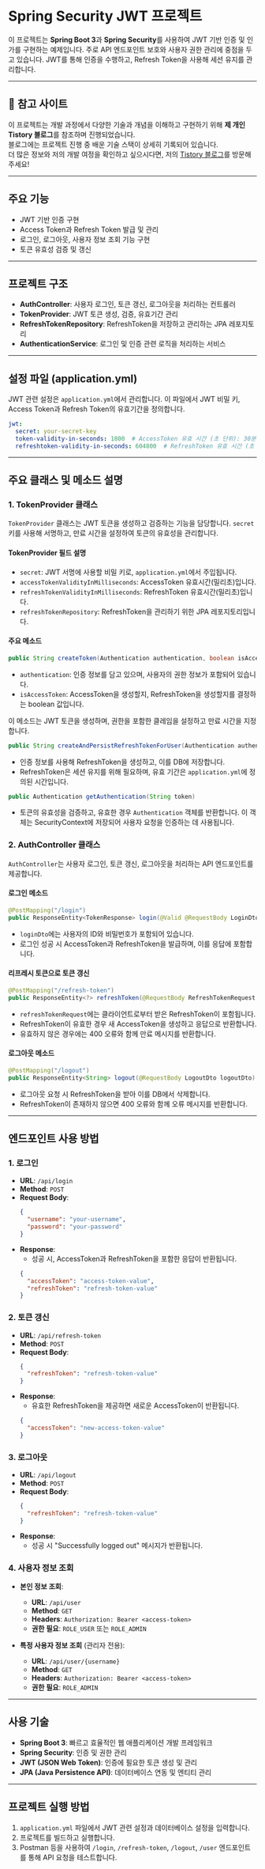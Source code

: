 # Spring Security JWT 프로젝트

이 프로젝트는 **Spring Boot 3**과 **Spring Security**를 사용하여 JWT 기반 인증 및 인가를 구현하는 예제입니다. 주로 API 엔드포인트 보호와 사용자 권한 관리에 중점을 두고 있습니다. JWT를 통해 인증을 수행하고, Refresh Token을 사용해 세션 유지를 관리합니다.

---

## 📖 참고 사이트

이 프로젝트는 개발 과정에서 다양한 기술과 개념을 이해하고 구현하기 위해 **제 개인 Tistory 블로그**를 참조하며 진행되었습니다.  
블로그에는 프로젝트 진행 중 배운 기술 스택이 상세히 기록되어 있습니다.  
더 많은 정보와 저의 개발 여정을 확인하고 싶으시다면, 저의 [Tistory 블로그](https://myinfo503.tistory.com/)를 방문해 주세요!  

---

## 주요 기능
- JWT 기반 인증 구현
- Access Token과 Refresh Token 발급 및 관리
- 로그인, 로그아웃, 사용자 정보 조회 기능 구현
- 토큰 유효성 검증 및 갱신

---

## 프로젝트 구조
- **AuthController**: 사용자 로그인, 토큰 갱신, 로그아웃을 처리하는 컨트롤러
- **TokenProvider**: JWT 토큰 생성, 검증, 유효기간 관리
- **RefreshTokenRepository**: RefreshToken을 저장하고 관리하는 JPA 레포지토리
- **AuthenticationService**: 로그인 및 인증 관련 로직을 처리하는 서비스

---

## 설정 파일 (application.yml)

JWT 관련 설정은 `application.yml`에서 관리합니다. 이 파일에서 JWT 비밀 키, Access Token과 Refresh Token의 유효기간을 정의합니다.

```yaml
jwt:
  secret: your-secret-key
  token-validity-in-seconds: 1800  # AccessToken 유효 시간 (초 단위): 30분
  refreshtoken-validity-in-seconds: 604800  # RefreshToken 유효 시간 (초 단위): 7일
```

---

## 주요 클래스 및 메소드 설명

### 1. TokenProvider 클래스
`TokenProvider` 클래스는 JWT 토큰을 생성하고 검증하는 기능을 담당합니다. `secret` 키를 사용해 서명하고, 만료 시간을 설정하여 토큰의 유효성을 관리합니다.

#### TokenProvider 필드 설명
- `secret`: JWT 서명에 사용할 비밀 키로, `application.yml`에서 주입됩니다.
- `accessTokenValidityInMilliseconds`: AccessToken 유효시간(밀리초)입니다.
- `refreshTokenValidityInMilliseconds`: RefreshToken 유효시간(밀리초)입니다.
- `refreshTokenRepository`: RefreshToken을 관리하기 위한 JPA 레포지토리입니다.

#### 주요 메소드
```java
public String createToken(Authentication authentication, boolean isAccessToken)
```
- `authentication`: 인증 정보를 담고 있으며, 사용자의 권한 정보가 포함되어 있습니다.
- `isAccessToken`: AccessToken을 생성할지, RefreshToken을 생성할지를 결정하는 boolean 값입니다.

이 메소드는 JWT 토큰을 생성하며, 권한을 포함한 클레임을 설정하고 만료 시간을 지정합니다.

```java
public String createAndPersistRefreshTokenForUser(Authentication authentication)
```
- 인증 정보를 사용해 RefreshToken을 생성하고, 이를 DB에 저장합니다.
- RefreshToken은 세션 유지를 위해 필요하며, 유효 기간은 `application.yml`에 정의된 시간입니다.

```java
public Authentication getAuthentication(String token)
```
- 토큰의 유효성을 검증하고, 유효한 경우 `Authentication` 객체를 반환합니다. 이 객체는 SecurityContext에 저장되어 사용자 요청을 인증하는 데 사용됩니다.

### 2. AuthController 클래스
`AuthController`는 사용자 로그인, 토큰 갱신, 로그아웃을 처리하는 API 엔드포인트를 제공합니다.

#### 로그인 메소드
```java
@PostMapping("/login")
public ResponseEntity<TokenResponse> login(@Valid @RequestBody LoginDto loginDto)
```
- `loginDto`에는 사용자의 ID와 비밀번호가 포함되어 있습니다.
- 로그인 성공 시 AccessToken과 RefreshToken을 발급하며, 이를 응답에 포함합니다.

#### 리프레시 토큰으로 토큰 갱신
```java
@PostMapping("/refresh-token")
public ResponseEntity<?> refreshToken(@RequestBody RefreshTokenRequest refreshTokenRequest, Authentication authentication)
```
- `refreshTokenRequest`에는 클라이언트로부터 받은 RefreshToken이 포함됩니다.
- RefreshToken이 유효한 경우 새 AccessToken을 생성하고 응답으로 반환합니다.
- 유효하지 않은 경우에는 400 오류와 함께 만료 메시지를 반환합니다.

#### 로그아웃 메소드
```java
@PostMapping("/logout")
public ResponseEntity<String> logout(@RequestBody LogoutDto logoutDto)
```
- 로그아웃 요청 시 RefreshToken을 받아 이를 DB에서 삭제합니다.
- RefreshToken이 존재하지 않으면 400 오류와 함께 오류 메시지를 반환합니다.

---

## 엔드포인트 사용 방법

### 1. 로그인
- **URL**: `/api/login`
- **Method**: `POST`
- **Request Body**:
  ```json
  {
    "username": "your-username",
    "password": "your-password"
  }
  ```
- **Response**:
  - 성공 시, AccessToken과 RefreshToken을 포함한 응답이 반환됩니다.
  ```json
  {
    "accessToken": "access-token-value",
    "refreshToken": "refresh-token-value"
  }
  ```

### 2. 토큰 갱신
- **URL**: `/api/refresh-token`
- **Method**: `POST`
- **Request Body**:
  ```json
  {
    "refreshToken": "refresh-token-value"
  }
  ```
- **Response**:
  - 유효한 RefreshToken을 제공하면 새로운 AccessToken이 반환됩니다.
  ```json
  {
    "accessToken": "new-access-token-value"
  }
  ```

### 3. 로그아웃
- **URL**: `/api/logout`
- **Method**: `POST`
- **Request Body**:
  ```json
  {
    "refreshToken": "refresh-token-value"
  }
  ```
- **Response**:
  - 성공 시 "Successfully logged out" 메시지가 반환됩니다.

### 4. 사용자 정보 조회
- **본인 정보 조회**:
  - **URL**: `/api/user`
  - **Method**: `GET`
  - **Headers**: `Authorization: Bearer <access-token>`
  - **권한 필요**: `ROLE_USER` 또는 `ROLE_ADMIN`

- **특정 사용자 정보 조회** (관리자 전용):
  - **URL**: `/api/user/{username}`
  - **Method**: `GET`
  - **Headers**: `Authorization: Bearer <access-token>`
  - **권한 필요**: `ROLE_ADMIN`

---

## 사용 기술
- **Spring Boot 3**: 빠르고 효율적인 웹 애플리케이션 개발 프레임워크
- **Spring Security**: 인증 및 권한 관리
- **JWT (JSON Web Token)**: 인증에 필요한 토큰 생성 및 관리
- **JPA (Java Persistence API)**: 데이터베이스 연동 및 엔티티 관리

---

## 프로젝트 실행 방법

1. `application.yml` 파일에서 JWT 관련 설정과 데이터베이스 설정을 입력합니다.
2. 프로젝트를 빌드하고 실행합니다.
3. Postman 등을 사용하여 `/login`, `/refresh-token`, `/logout`, `/user` 엔드포인트를 통해 API 요청을 테스트합니다.

